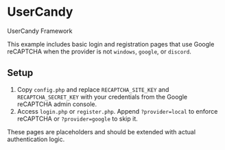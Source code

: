 # UserCandy

UserCandy Framework

This example includes basic login and registration pages that use Google reCAPTCHA
when the provider is not `windows`, `google`, or `discord`.

## Setup

1. Copy `config.php` and replace `RECAPTCHA_SITE_KEY` and `RECAPTCHA_SECRET_KEY`
   with your credentials from the Google reCAPTCHA admin console.
2. Access `login.php` or `register.php`. Append `?provider=local` to enforce
   reCAPTCHA or `?provider=google` to skip it.

These pages are placeholders and should be extended with actual authentication
logic.
